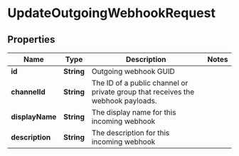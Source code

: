 

# UpdateOutgoingWebhookRequest


## Properties

| Name | Type | Description | Notes |
|------------ | ------------- | ------------- | -------------|
|**id** | **String** | Outgoing webhook GUID |  |
|**channelId** | **String** | The ID of a public channel or private group that receives the webhook payloads. |  |
|**displayName** | **String** | The display name for this incoming webhook |  |
|**description** | **String** | The description for this incoming webhook |  |



